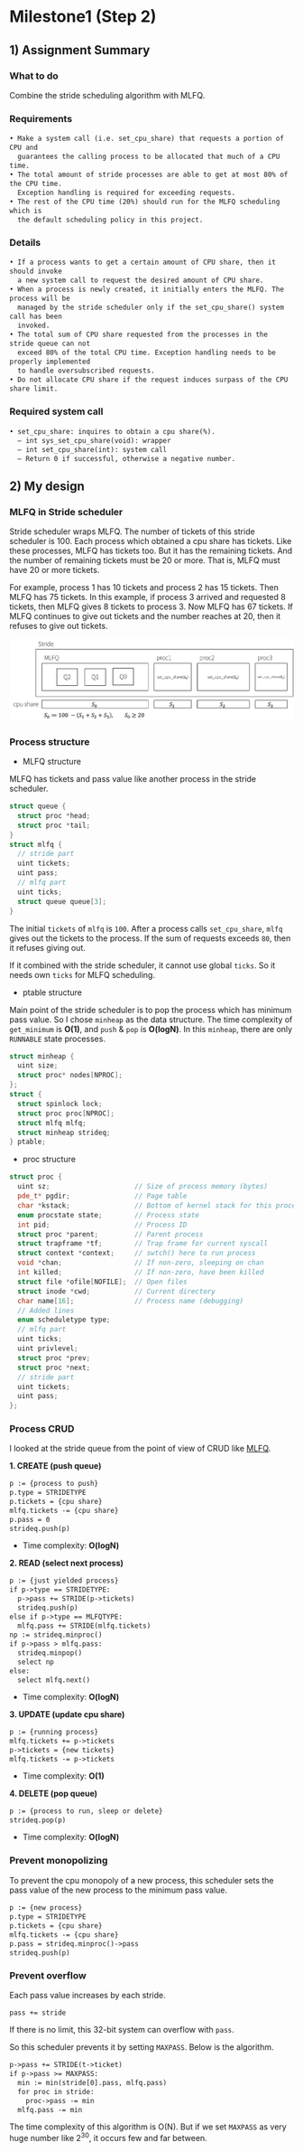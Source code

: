 # Milestone1 (Step 2)

## 1) Assignment Summary
### What to do
Combine the stride scheduling algorithm with MLFQ.
### Requirements
```
• Make a system call (i.e. set_cpu_share) that requests a portion of CPU and 
  guarantees the calling process to be allocated that much of a CPU time.
• The total amount of stride processes are able to get at most 80% of the CPU time.
  Exception handling is required for exceeding requests.
• The rest of the CPU time (20%) should run for the MLFQ scheduling which is 
  the default scheduling policy in this project.
```
### Details
```
• If a process wants to get a certain amount of CPU share, then it should invoke 
  a new system call to request the desired amount of CPU share.
• When a process is newly created, it initially enters the MLFQ. The process will be
  managed by the stride scheduler only if the set_cpu_share() system call has been 
  invoked.
• The total sum of CPU share requested from the processes in the stride queue can not
  exceed 80% of the total CPU time. Exception handling needs to be properly implemented 
  to handle oversubscribed requests.
• Do not allocate CPU share if the request induces surpass of the CPU share limit.
```
### Required system call
```
• set_cpu_share: inquires to obtain a cpu share(%).
  – int sys_set_cpu_share(void): wrapper
  – int set_cpu_share(int): system call
  – Return 0 if successful, otherwise a negative number.
```

## 2) My design
### MLFQ in Stride scheduler
Stride scheduler wraps MLFQ. The number of tickets of this stride scheduler is 100. Each process which obtained a cpu share has tickets. Like these processes, MLFQ has tickets too. But it has the remaining tickets. And the number of remaining tickets must be 20 or more. That is, MLFQ must have 20 or more tickets.

For example, process 1 has 10 tickets and process 2 has 15 tickets. Then MLFQ has 75 tickets. In this example, if process 3 arrived and requested 8 tickets, then MLFQ gives 8 tickets to process 3. Now MLFQ has 67 tickets. If MLFQ continues to give out tickets and the number reaches at 20, then it refuses to give out tickets.

![milestone1-step2-1](uploads/47addbd9b1bf076564a49bb27806b25c/milestone1-step2-1.png)

### Process structure
* MLFQ structure

MLFQ has tickets and pass value like another process in the stride scheduler.

```cpp
struct queue {
  struct proc *head;
  struct proc *tail;
}
struct mlfq {
  // stride part
  uint tickets;
  uint pass;
  // mlfq part
  uint ticks;
  struct queue queue[3];
}
```
The initial `tickets` of `mlfq` is `100`. After a process calls `set_cpu_share`, `mlfq` gives out the tickets to the process. If the sum of requests exceeds `80`, then it refuses giving out.

If it combined with the stride scheduler, it cannot use global `ticks`. So it needs own `ticks` for MLFQ scheduling.

* ptable structure

Main point of the stride scheduler is to pop the process which has minimum pass value.
So I chose `minheap` as the data structure. The time complexity of `get_minimum` is **O(1)**, and `push` & `pop` is **O(logN)**. In this `minheap`, there are only `RUNNABLE` state processes.

```cpp
struct minheap {
  uint size;
  struct proc* nodes[NPROC];
};
struct {
  struct spinlock lock;
  struct proc proc[NPROC];
  struct mlfq mlfq;
  struct minheap strideq;
} ptable;
```

* proc structure

```cpp
struct proc {
  uint sz;                     // Size of process memory (bytes)
  pde_t* pgdir;                // Page table
  char *kstack;                // Bottom of kernel stack for this process
  enum procstate state;        // Process state
  int pid;                     // Process ID
  struct proc *parent;         // Parent process
  struct trapframe *tf;        // Trap frame for current syscall
  struct context *context;     // swtch() here to run process
  void *chan;                  // If non-zero, sleeping on chan
  int killed;                  // If non-zero, have been killed
  struct file *ofile[NOFILE];  // Open files
  struct inode *cwd;           // Current directory
  char name[16];               // Process name (debugging)
  // Added lines
  enum scheduletype type;
  // mlfq part
  uint ticks;
  uint privlevel;
  struct proc *prev;
  struct proc *next;
  // stride part
  uint tickets;
  uint pass;
};
```

### Process CRUD
I looked at the stride queue from the point of view of CRUD like [MLFQ](https://hconnect.hanyang.ac.kr/2022_ele3021_13024/2022_ele3021_2017030182/-/wikis/Milestone1-(step1)#process-crud).

**1. CREATE (push queue)**
```
p := {process to push}
p.type = STRIDETYPE
p.tickets = {cpu share}
mlfq.tickets -= {cpu share}
p.pass = 0
strideq.push(p)
```
* Time complexity: **O(logN)**

**2. READ (select next process)**
```
p := {just yielded process}
if p->type == STRIDETYPE:
  p->pass += STRIDE(p->tickets)
  strideq.push(p)
else if p->type == MLFQTYPE:
  mlfq.pass += STRIDE(mlfq.tickets)
np := strideq.minproc()
if p->pass > mlfq.pass:
  strideq.minpop()
  select np
else:
  select mlfq.next()
```
* Time complexity: **O(logN)**

**3. UPDATE (update cpu share)**
```
p := {running process}
mlfq.tickets += p->tickets
p->tickets = {new tickets}
mlfq.tickets -= p->tickets
```
* Time complexity: **O(1)**

**4. DELETE (pop queue)**
```
p := {process to run, sleep or delete}
strideq.pop(p)
```
* Time complexity: **O(logN)**

### Prevent monopolizing
To prevent the cpu monopoly of a new process, this scheduler sets the pass value of the new process to the minimum pass value.
```
p := {new process}
p.type = STRIDETYPE
p.tickets = {cpu share}
mlfq.tickets -= {cpu share}
p.pass = strideq.minproc()->pass
strideq.push(p)
``` 

### Prevent overflow
Each pass value increases by each stride.
```
pass += stride
```
If there is no limit, this 32-bit system can overflow with `pass`.

So this scheduler prevents it by setting `MAXPASS`.
Below is the algorithm.
```
p->pass += STRIDE(t->ticket)
if p->pass >= MAXPASS:
  min := min(stride[0].pass, mlfq.pass)
  for proc in stride:
    proc->pass -= min
  mlfq.pass -= min
```
The time complexity of this algorithm is O(N). But if we set `MAXPASS` as very huge number like $`2^{30}`$, it occurs few and far between.
